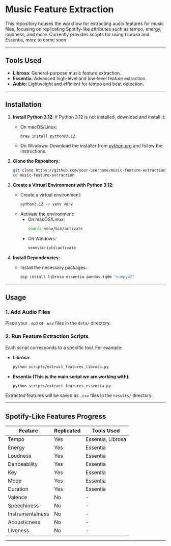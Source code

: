 # **Music Feature Extraction**

This repository houses the workflow for extracting audio features for music files, focusing on replicating Spotify-like attributes such as tempo, energy, loudness, and more. Currently provides scripts for using Librosa and Essentia, more to come soon.

---

## **Tools Used**
- **Librosa**: General-purpose music feature extraction.
- **Essentia**: Advanced high-level and low-level feature extraction.
- **Aubio**: Lightweight and efficient for tempo and beat detection.

---

## **Installation**

1. **Install Python 3.12**:
   If Python 3.12 is not installed, download and install it:
   - On macOS/Linux:
     ```bash
     brew install python@3.12
     ```
   - On Windows:
     Download the installer from [python.org](https://www.python.org/downloads/) and follow the instructions.

2. **Clone the Repository**:
   ```bash
   git clone https://github.com/your-username/music-feature-extraction.git
   cd music-feature-extraction
   ```

3. **Create a Virtual Environment with Python 3.12**:
   - Create a virtual environment:
     ```bash
     python3.12 -m venv venv
     ```
   - Activate the environment:
     - On macOS/Linux:
       ```bash
       source venv/bin/activate
       ```
     - On Windows:
       ```cmd
       venv\Scripts\activate
       ```

4. **Install Dependencies**:
   - Install the necessary packages:
     ```bash
     pip install librosa essentia pandas tqdm "numpy<2"
     ```
---

## **Usage**

### **1. Add Audio Files**
Place your `.mp3` or `.wav` files in the `data/` directory.

### **2. Run Feature Extraction Scripts**
Each script corresponds to a specific tool. For example:
- **Librosa**:
  ```bash
  python scripts/extract_features_librosa.py
  ```
- **Essentia (This is the main script we are working with)**:
  ```bash
  python scripts/extract_features_essentia.py
  ```

Extracted features will be saved as `.csv` files in the `results/` directory.

---

## **Spotify-Like Features Progress**
| **Feature**         | **Replicated** | **Tools Used**      |
|----------------------|----------------|---------------------|
| Tempo                | Yes            | Essentia, Librosa   |
| Energy               | Yes            | Essentia            |
| Loudness             | Yes            | Essentia            |
| Danceability         | Yes            | Essentia            |
| Key                  | Yes            | Essentia            |
| Mode                 | Yes            | Essentia            |
| Duration             | Yes            | Essentia            |
| Valence              | No             | -                   |
| Speechiness          | No             | -                   |
| Instrumentalness     | No             | -                   |
| Acousticness         | No             | -                   |
| Liveness             | No             | -                   |

---

